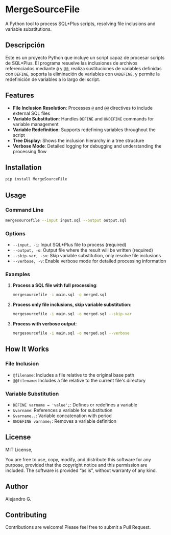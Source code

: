 # MergeSourceFile 

A Python tool to process SQL*Plus scripts, resolving file inclusions and variable substitutions.

## Descripción

Este es un proyecto Python que incluye un script capaz de procesar scripts de SQL*Plus. El programa resuelve las inclusiones de archivos referenciados mediante `@` y `@@`, realiza sustituciones de variables definidas con `DEFINE`, soporta la eliminación de variables con `UNDEFINE`, y permite la redefinición de variables a lo largo del script.

## Features

- **File Inclusion Resolution**: Processes `@` and `@@` directives to include external SQL files
- **Variable Substitution**: Handles `DEFINE` and `UNDEFINE` commands for variable management
- **Variable Redefinition**: Supports redefining variables throughout the script
- **Tree Display**: Shows the inclusion hierarchy in a tree structure
- **Verbose Mode**: Detailed logging for debugging and understanding the processing flow

## Installation

```bash
pip install MergeSourceFile
```

## Usage

### Command Line

```bash
mergesourcefile --input input.sql --output output.sql
```

### Options

- `--input, -i`: Input SQL*Plus file to process (required)
- `--output, -o`: Output file where the result will be written (required)
- `--skip-var, -sv`: Skip variable substitution, only resolve file inclusions
- `--verbose, -v`: Enable verbose mode for detailed processing information

### Examples

1. **Process a SQL file with full processing**:
   ```bash
   mergesourcefile -i main.sql -o merged.sql
   ```

2. **Process only file inclusions, skip variable substitution**:
   ```bash
   mergesourcefile -i main.sql -o merged.sql --skip-var
   ```

3. **Process with verbose output**:
   ```bash
   mergesourcefile -i main.sql -o merged.sql --verbose
   ```

## How It Works

### File Inclusion

- `@filename`: Includes a file relative to the original base path
- `@@filename`: Includes a file relative to the current file's directory

### Variable Substitution

- `DEFINE varname = 'value';`: Defines or redefines a variable
- `&varname`: References a variable for substitution
- `&varname..`: Variable concatenation with period
- `UNDEFINE varname;`: Removes a variable definition

## License

MIT License,

You are free to use, copy, modify, and distribute this software for any purpose, provided that the copyright notice and this permission are included. The software is provided “as is”, without warranty of any kind.

## Author

Alejandro G.

## Contributing

Contributions are welcome! Please feel free to submit a Pull Request.
